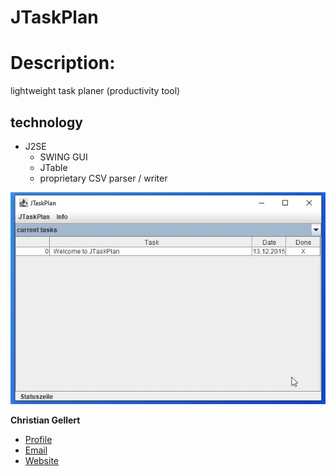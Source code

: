 # JTaskPlan

# Description: 
lightweight task planer (productivity tool)

## technology
* J2SE
	* SWING GUI
	* JTable
	* proprietary CSV parser / writer
	

![Screenshot](img/screenshot.jpg)

**Christian Gellert**

- [Profile](https://github.com/fuerchtegottt "Christian Gellert")
- [Email](mailto:christian.gellert@web.de?subject=Hi% "Hi!")
- [Website](http://www.g3ll3rt.de "Welcome")